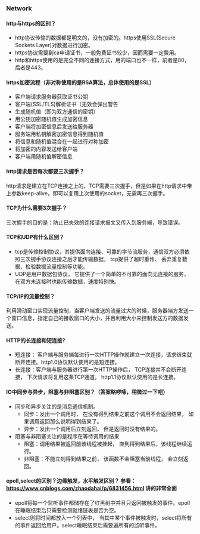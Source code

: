 ### Network
#### http与https的区别？
* http协议传输的数据都是明文的，没有加密的。https使用SSL(Secure Sockets Layer)对数据进行加密。
* https协议需要到ca申请证书，一般免费证书较少，因而需要一定费用。
* http和https使用的是完全不同的连接方式，用的端口也不一样，前者是80，后者是443。

#### https加密流程（非对称使用的是RSA算法，总体使用的是SSL）
* 客户端请求服务器获取证书公钥
* 客户端(SSL/TLS)解析证书（无效会弹出警告
* 生成随机值（即为双方通信的密钥）
* 用公钥加密随机值生成加密信息
* 客户端将加密信息后发送给服务器
* 服务端用私钥解密加密信息得到随机值
* 将信息和随机值混合在一起进行对称加密
* 将加密的内容发送给客户端
* 客户端用随机值解密信息

#### http请求是否每次都要三次握手？
http请求是建立在TCP连接之上的，TCP需要三次握手，但是如果在http请求中带上参数keep-alive，即可以复用上次使用的socket，无需再三次握手。

#### TCP为什么需要3次握手？
三次握手的目的是：防止已失效的连接请求报文又传入到服务端，导致错误。

#### TCP和UDP有什么区别？ 
* tcp是传输控制协议，其提供面向连接、可靠的字节流服务，通信双方必须依照三次握手协议连接之后才能传输数据， tcp提供了超时重传、 丢弃重复数据、检验数据流量控制等功能。
* UDP是用户数据包协议， 它提供了一个简单的不可靠的面向无连接的服务，在双方未连接时也能传输数据，速度特别快。

#### TCP/IP的流量控制？
利用滑动窗口实现流量控制，当客户端发送的流量过大的时候，服务器端方发送一个窗口信息，指定自己的接收窗口的大小，并且利用大小来控制发送方的数据发送。

#### HTTP的长连接和短连接?
* 短连接： 客户端与服务端每进行一次HTTP操作就建立一次连接，请求结束就断开连接。http1.0协议默认使用的是短连接。
* 长连接：客户端与服务器进行第一次HTTP操作后， TCP连接并不会断开连接， 下次请求将复用这条TCP通道。 http1.1协议默认使用的是长连接。

#### IO中同步与异步，阻塞与非阻塞区别？（答案略啰嗦，稍微过一下吧）
* 同步和异步关注的是消息通信机制。   
  * 同步：发出一个调用时， 在没有得到结果之前这个调用不会返回结果， 如果调用返回那么说明得到结果了。
  * 异步：发出一个调用后立刻返回， 但是返回时没有结果的。
* 阻塞与非阻塞关注的是程序在等待调用的结果
  * 阻塞：调用结果被返回前该线程被挂起， 直到得到结果后，该线程继续运行。
  * 非阻塞：不能立刻得到结果之前， 该函数不会阻塞当前线程， 会立刻返回。

#### epoll,select的区别？边缘触发，水平触发区别？ 参看： https://www.cnblogs.com/zhaodahai/p/6831456.html 讲的非常全面
  * epoll将每一个监听事件都储存在了红黑树中并且只返回被触发的事件。epoll在睡眠结束后只需要检测就绪链表是否为空。
  * select则将时间都放入一个列表中， 当其中某个事件被触发时，select将所有的事件返回给用户。select睡眠结束后需要遍所有的监听事件。


